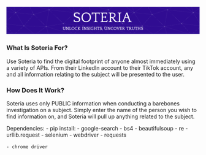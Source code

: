 ![Header](./github-header-image-RE.png)


<h3> What Is Soteria For? </h3>
Use Soteria to find the digital footprint of anyone almost immediately using a variety of APIs. From their LinkedIn account to their TikTok account, any and all information relating to the subject will be presented to the user.

<h3> How Does It Work?</h3>
Soteria uses only PUBLIC information when conducting a barebones investigation on a subject.
Simply enter the name of the person you wish to find information on, and Soteria will pull up anything related to the subject.


Dependencies:
    - pip install:
        - google-search
        - bs4
        - beautifulsoup
        - re
        - urllib.request
        - selenium
        - webdriver
        - requests

    - chrome driver 
